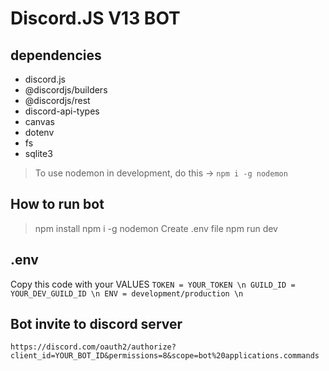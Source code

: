 # Discord.JS V13 BOT

## dependencies

- discord.js
- @discordjs/builders
- @discordjs/rest
- discord-api-types
- canvas
- dotenv
- fs
- sqlite3

> To use nodemon in development, do this -> ``npm i -g nodemon``

## How to run bot
> npm install
> npm i -g nodemon
> Create .env file
> npm run dev

## .env

Copy this code with your VALUES
``
TOKEN = YOUR_TOKEN \n
GUILD_ID = YOUR_DEV_GUILD_ID \n
ENV = development/production \n
``

## Bot invite to discord server
``https://discord.com/oauth2/authorize?client_id=YOUR_BOT_ID&permissions=8&scope=bot%20applications.commands``